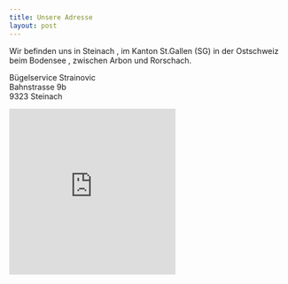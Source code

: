 ```yaml
---
title: Unsere Adresse
layout: post
---
```

Wir befinden uns in Steinach , im Kanton St.Gallen (SG) in der Ostschweiz beim Bodensee , zwischen Arbon und Rorschach. 

Bügelservice Strainovic  
Bahnstrasse 9b  
9323 Steinach  

<iframe src="https://www.google.com/maps/embed?pb=!1m18!1m12!1m3!1d2695.437177799323!2d9.441135151249098!3d47.500876679075446!2m3!1f0!2f0!3f0!3m2!1i1024!2i768!4f13.1!3m3!1m2!1s0x479b1cf2d3e32e4f%3A0x1c5e9c8157f48ace!2sBahnstrasse+9B%2C+9323+Steinach!5e0!3m2!1sde!2sch!4v1525759521630" width="300" height="300" frameborder="0" style="border:0" allowfullscreen></iframe>
